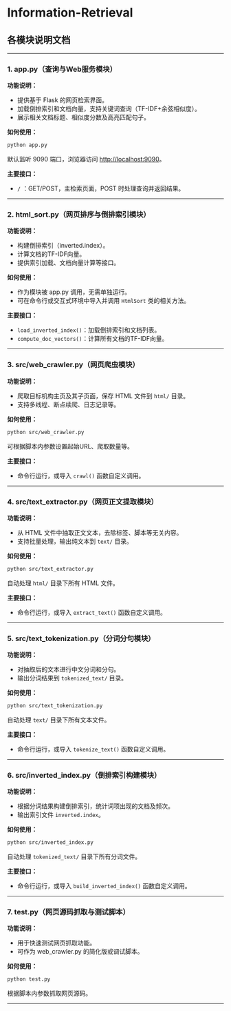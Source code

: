 # Information-Retrieval

## 各模块说明文档

---

### 1. app.py（查询与Web服务模块）

**功能说明：**

- 提供基于 Flask 的网页检索界面。
- 加载倒排索引和文档向量，支持关键词查询（TF-IDF+余弦相似度）。
- 展示相关文档标题、相似度分数及高亮匹配句子。

**如何使用：**

```sh
python app.py
```

默认监听 9090 端口，浏览器访问 [http://localhost:9090](http://localhost:9090)。

**主要接口：**

- `/` ：GET/POST，主检索页面，POST 时处理查询并返回结果。

---

### 2. html_sort.py（网页排序与倒排索引模块）

**功能说明：**

- 构建倒排索引（inverted.index）。
- 计算文档的TF-IDF向量。
- 提供索引加载、文档向量计算等接口。

**如何使用：**

- 作为模块被 app.py 调用，无需单独运行。
- 可在命令行或交互式环境中导入并调用 `HtmlSort` 类的相关方法。

**主要接口：**

- `load_inverted_index()`：加载倒排索引和文档列表。
- `compute_doc_vectors()`：计算所有文档的TF-IDF向量。

---

### 3. src/web_crawler.py（网页爬虫模块）

**功能说明：**

- 爬取目标机构主页及其子页面，保存 HTML 文件到 `html/` 目录。
- 支持多线程、断点续爬、日志记录等。

**如何使用：**

```sh
python src/web_crawler.py
```

可根据脚本内参数设置起始URL、爬取数量等。

**主要接口：**

- 命令行运行，或导入 `crawl()` 函数自定义调用。

---

### 4. src/text_extractor.py（网页正文提取模块）

**功能说明：**

- 从 HTML 文件中抽取正文文本，去除标签、脚本等无关内容。
- 支持批量处理，输出纯文本到 `text/` 目录。

**如何使用：**

```sh
python src/text_extractor.py
```

自动处理 `html/` 目录下所有 HTML 文件。

**主要接口：**

- 命令行运行，或导入 `extract_text()` 函数自定义调用。

---

### 5. src/text_tokenization.py（分词分句模块）

**功能说明：**

- 对抽取后的文本进行中文分词和分句。
- 输出分词结果到 `tokenized_text/` 目录。

**如何使用：**

```sh
python src/text_tokenization.py
```

自动处理 `text/` 目录下所有文本文件。

**主要接口：**

- 命令行运行，或导入 `tokenize_text()` 函数自定义调用。

---

### 6. src/inverted_index.py（倒排索引构建模块）

**功能说明：**

- 根据分词结果构建倒排索引，统计词项出现的文档及频次。
- 输出索引文件 `inverted.index`。

**如何使用：**

```sh
python src/inverted_index.py
```

自动处理 `tokenized_text/` 目录下所有分词文件。

**主要接口：**

- 命令行运行，或导入 `build_inverted_index()` 函数自定义调用。

---

### 7. test.py（网页源码抓取与测试脚本）

**功能说明：**

- 用于快速测试网页抓取功能。
- 可作为 web_crawler.py 的简化版或调试脚本。

**如何使用：**

```sh
python test.py
```

根据脚本内参数抓取网页源码。

---

